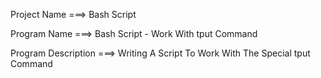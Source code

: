 Project Name ===> Bash Script

Program Name ===> Bash Script - Work With tput Command 

Program Description ===> Writing A Script To Work With The Special tput Command


